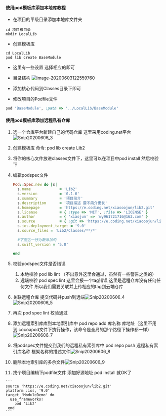 #### 使用pod模板库添加本地库教程
- 在项目的平级目录添加本地库文件夹
```
cd 项目根目录
mkdir LocalLib
```
- 创建模板库
```
cd LocalLib
pod lib create BaseModule
```
- 这里有一些设置 选择相应的即可
- 目录结构
 ![image-20200603122559760](https://tva1.sinaimg.cn/large/007S8ZIlgy1gfezkc5idmj30yq0ai77u.jpg)

- 添加核心代码到Classes目录下即可
- 修改项目的Podfile文件
```ruby
pod 'BaseModule', :path => '../LocalLib/BaseModule'
```

#### 使用pod模板库添加远程私有仓库
1. 选一个仓库平台新建自己的代码仓库 这里采用coding.net平台![Snip20200606_3](/Users/xiaojun/Desktop/Swift_Code/LocalPodDemo/images/Snip20200606_3.png)

2. 创建模板库 命令: pod lib create Lib2

3. 将你的核心文件放进classes文件下，这里可以在项目中pod install 然后校验下

4. 编辑podspec文件

   ```ruby
   Pod::Spec.new do |s|
     s.name             = 'Lib2'
     s.version          = '0.1.0'
     s.summary          = '项目简介'
     s.description      = '项目描述 要不简介更长'
     s.homepage         = 'https://e.coding.net/xiaooojun/lib2.git'
     s.license          = { :type => 'MIT', :file => 'LICENSE' }
     s.author           = { 'xiaojun' => 'wy961721716@163.com' }
     s.source           = { :git => 'https://e.coding.net/xiaooojun/lib2.git', :tag => s.version.to_s }
     s.ios.deployment_target = '9.0'
     s.source_files = 'Lib2/Classes/**/*'
     
     #下面这一行为新添加的
     s.swift_version = '5.0'
    
   end
   ```

5. 校验podspec文件是否错误

   1. 本地校验 pod lib lint （不出意外这里会通过，虽然有一些警告之类的）
   2. 远端校验 pod spec lint 这里会报一个tag错误 这里是远程仓库没有任何任何文件 所以我们需要关联并上传相应的tag到云端仓库
   
6. 关联远程仓库 提交代码并push到远端![Snip20200606_4](/Users/xiaojun/Desktop/Swift_Code/LocalPodDemo/images/Snip20200606_4.png)![Snip20200606_5](/Users/xiaojun/Desktop/Swift_Code/LocalPodDemo/images/Snip20200606_5.png)

7. 再次 pod spec lint 校验通过

8. 添加远程索引库库到本地索引库中 pod repo add 库名称 库地址（这里不用到.cocoapod文件下执行操作，该命令是全局的那个路径下操作都一样）![Snip20200606_7](/Users/xiaojun/Desktop/Swift_Code/LocalPodDemo/images/Snip20200606_7.png)

9. 将podspec文件提交到我们的远程私有索引库中 pod repo push 远程私有索引库名称 框架名称的描述文件![Snip20200606_8](/Users/xiaojun/Desktop/Swift_Code/LocalPodDemo/images/Snip20200606_8.png)

10. 删除本地索引库的多余文件![Snip20200606_9](/Users/xiaojun/Desktop/Swift_Code/LocalPodDemo/images/Snip20200606_9.png)

11.  找个项目编辑下podfile文件 添加好源地址 pod install 就OK了 

    ```
    source 'https://e.coding.net/xiaooojun/lib2.git'
    platform :ios, '9.0'
    target 'ModuleDemo' do
      use_frameworks!
    	pod 'Lib2'
     end
    ```

    
